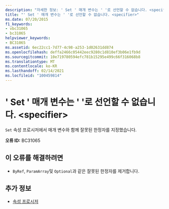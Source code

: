 ```yaml
---
description: "자세한 정보: ' Set ' 매개 변수는 ' '로 선언할 수 없습니다. <specifier>"
title: "' Set ' 매개 변수는 ' '로 선언할 수 없습니다. <specifier>"
ms.date: 07/20/2015
f1_keywords:
- vbc31065
- bc31065
helpviewer_keywords:
- BC31065
ms.assetid: 6ec22cc1-7d77-4c98-a253-1d02631dd874
ms.openlocfilehash: deffa2466c05442eec9280c1d810ef3b06e1fb9d
ms.sourcegitcommit: 10e719780594efc781b15295e499c66f316068b8
ms.translationtype: MT
ms.contentlocale: ko-KR
ms.lasthandoff: 02/14/2021
ms.locfileid: "100459814"
---
```

# <a name="set-parameter-cannot-be-declared-specifier"></a>' Set ' 매개 변수는 ' '로 선언할 수 없습니다. \<specifier>

`Set` 속성 프로시저에서 매개 변수와 함께 잘못된 한정자를 지정했습니다.  
  
 **오류 ID:** BC31065  
  
## <a name="to-correct-this-error"></a>이 오류를 해결하려면  
  
- `ByRef`, `ParamArray`및 `Optional`과 같은 잘못된 한정자를 제거합니다.  
  
## <a name="see-also"></a>추가 정보

- [속성 프로시저](../programming-guide/language-features/procedures/property-procedures.md)
